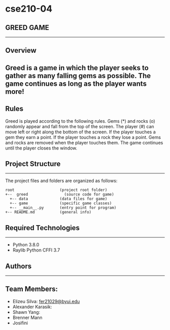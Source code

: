 # cse210-04

## GREED GAME 
---
## Overview
Greed is a game in which the player seeks to gather as many falling gems as possible. The game continues as long as the player wants more!
---
## Rules
Greed is played according to the following rules.
Gems (*) and rocks (o) randomly appear and fall from the top of the screen.
The player (#) can move left or right along the bottom of the screen.
If the player touches a gem they earn a point.
If the player touches a rock they lose a point.
Gems and rocks are removed when the player touches them.
The game continues until the player closes the window.

## Project Structure
---
The project files and folders are organized as follows:
```
root                    (project root folder)
+--  greed                (source code for game)
  +-- data              (data files for game)
  +-- game              (specific game classes)
  +-- __main__.py       (entry point for program)
+-- README.md           (general info)
```

## Required Technologies
---
* Python 3.8.0
* Raylib Python CFFI 3.7

## Authors
---
## Team Members: 
* Elizeu Silva: fer21029@byui.edu
* Alexander Karasik: 
* Shawn Yang: 
* Brenner Mann
* Josifini 


